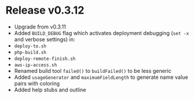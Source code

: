 # Release v0.3.12

- Upgrade from v0.3.11
- Added `BUILD_DEBUG` flag which activates deployment debugging (`set -x` and verbose settings) in:
 - `deploy-to.sh`
 - `php-build.sh`
 - `deploy-remote-finish.sh`
 - `aws-ip-access.sh`
- Renamed build tool `failed()` to `buildFailed()` to be less generic
- Added `usageGenerator` and `maximumFieldLength` to generate name value pairs with coloring
- Added help stubs and outline
